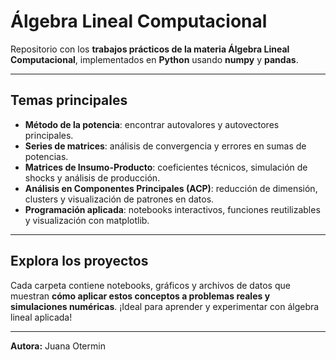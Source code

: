 # Álgebra Lineal Computacional

Repositorio con los **trabajos prácticos de la materia Álgebra Lineal Computacional**, implementados en **Python** usando **numpy** y **pandas**.

---

## Temas principales

- **Método de la potencia**: encontrar autovalores y autovectores principales.  
- **Series de matrices**: análisis de convergencia y errores en sumas de potencias.  
- **Matrices de Insumo-Producto**: coeficientes técnicos, simulación de shocks y análisis de producción.  
- **Análisis en Componentes Principales (ACP)**: reducción de dimensión, clusters y visualización de patrones en datos.  
- **Programación aplicada**: notebooks interactivos, funciones reutilizables y visualización con matplotlib.

---

## Explora los proyectos

Cada carpeta contiene notebooks, gráficos y archivos de datos que muestran **cómo aplicar estos conceptos a problemas reales y simulaciones numéricas**. ¡Ideal para aprender y experimentar con álgebra lineal aplicada!

---

**Autora:** Juana Otermin
